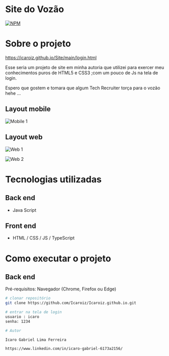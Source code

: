 # Site do Vozão
[![NPM](https://img.shields.io/npm/l/react)](https://github.com/devsuperior/sds1-wmazoni/blob/master/LICENSE) 

# Sobre o projeto

https://icaroiz.github.io/Site/main/login.html

Esse seria um projeto de site em minha autoria que utilizei para exercer meu conhecimentos puros de HTML5 e CSS3 ;com um pouco de Js na tela de login.

Espero que gostem e tomara que algum Tech Recruiter torça para o vozão hehe ...

## Layout mobile
![Mobile 1](https://Icaroiz.github.io/Site/imagens/readme/r3.PNG) 

## Layout web
![Web 1](https://Icaroiz.github.io/Site/imagens/readme/r1.png )

![Web 2](https://Icaroiz.github.io/Site/imagens/readme/r2.png )

# Tecnologias utilizadas
## Back end
- Java Script

## Front end
- HTML / CSS / JS / TypeScript

# Como executar o projeto

## Back end
Pré-requisitos: Navegador (Chrome, Firefox ou Edge)

```bash
# clonar repositório
git clone https://github.com/Icaroiz/Icaroiz.github.io.git

# entrar na tela de login 
usuario : icaro
senha: 1234

# Autor

Icaro Gabriel Lima Ferreira 

https://www.linkedin.com/in/icaro-gabriel-6173a2156/
